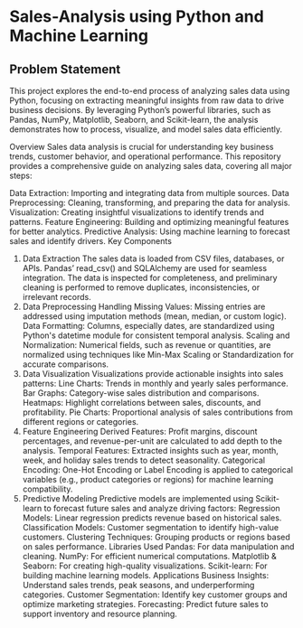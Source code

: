 # Sales-Analysis using Python and Machine Learning
## Problem Statement
This project explores the end-to-end process of analyzing sales data using Python, focusing on extracting meaningful insights from raw data to drive business decisions. By leveraging Python’s powerful libraries, such as Pandas, NumPy, Matplotlib, Seaborn, and Scikit-learn, the analysis demonstrates how to process, visualize, and model sales data efficiently.

Overview
Sales data analysis is crucial for understanding key business trends, customer behavior, and operational performance. This repository provides a comprehensive guide on analyzing sales data, covering all major steps:

Data Extraction: Importing and integrating data from multiple sources.
Data Preprocessing: Cleaning, transforming, and preparing the data for analysis.
Visualization: Creating insightful visualizations to identify trends and patterns.
Feature Engineering: Building and optimizing meaningful features for better analytics.
Predictive Analysis: Using machine learning to forecast sales and identify drivers.
Key Components
1. Data Extraction
The sales data is loaded from CSV files, databases, or APIs. Pandas’ read_csv() and SQLAlchemy are used for seamless integration.
The data is inspected for completeness, and preliminary cleaning is performed to remove duplicates, inconsistencies, or irrelevant records.
2. Data Preprocessing
Handling Missing Values: Missing entries are addressed using imputation methods (mean, median, or custom logic).
Data Formatting: Columns, especially dates, are standardized using Python's datetime module for consistent temporal analysis.
Scaling and Normalization: Numerical fields, such as revenue or quantities, are normalized using techniques like Min-Max Scaling or Standardization for accurate comparisons.
3. Data Visualization
Visualizations provide actionable insights into sales patterns:
Line Charts: Trends in monthly and yearly sales performance.
Bar Graphs: Category-wise sales distribution and comparisons.
Heatmaps: Highlight correlations between sales, discounts, and profitability.
Pie Charts: Proportional analysis of sales contributions from different regions or categories.
4. Feature Engineering
Derived Features: Profit margins, discount percentages, and revenue-per-unit are calculated to add depth to the analysis.
Temporal Features: Extracted insights such as year, month, week, and holiday sales trends to detect seasonality.
Categorical Encoding: One-Hot Encoding or Label Encoding is applied to categorical variables (e.g., product categories or regions) for machine learning compatibility.
5. Predictive Modeling
Predictive models are implemented using Scikit-learn to forecast future sales and analyze driving factors:
Regression Models: Linear regression predicts revenue based on historical sales.
Classification Models: Customer segmentation to identify high-value customers.
Clustering Techniques: Grouping products or regions based on sales performance.
Libraries Used
Pandas: For data manipulation and cleaning.
NumPy: For efficient numerical computations.
Matplotlib & Seaborn: For creating high-quality visualizations.
Scikit-learn: For building machine learning models.
Applications
Business Insights: Understand sales trends, peak seasons, and underperforming categories.
Customer Segmentation: Identify key customer groups and optimize marketing strategies.
Forecasting: Predict future sales to support inventory and resource planning.
